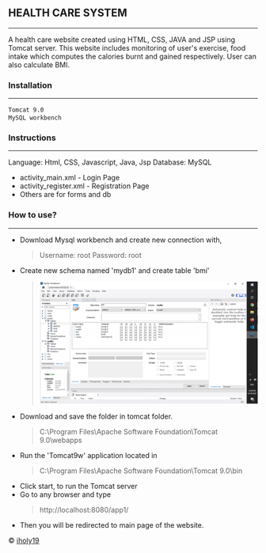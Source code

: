 ## HEALTH CARE SYSTEM

---

A health care website created using HTML, CSS, JAVA and JSP using Tomcat server. This website includes monitoring of user's exercise, food intake which computes the calories burnt and gained respectively. User can also calculate  BMI.
### Installation

---
```
Tomcat 9.0
MySQL workbench
```

### Instructions 

---
Language: Html, CSS, Javascript, Java, Jsp
Database: MySQL

* activity_main.xml - Login Page
* activity_register.xml - Registration Page
* Others are for forms and db

### How to use?

---
* Download Mysql workbench and create new connection with,
    > Username: root
    > Password: root
* Create new schema named 'mydb1' and create table 'bmi'
    > ![bmi table](https://github.com/iholy19/Health-Care-Website/blob/master/bmi.png)
* Download and save the folder in tomcat folder.
    >C:\Program Files\Apache Software Foundation\Tomcat 9.0\webapps
* Run the 'Tomcat9w' application located in
    >C:\Program Files\Apache Software Foundation\Tomcat 9.0\bin 
* Click start, to run the Tomcat server
* Go to any browser and type
    >http://localhost:8080/app1/
* Then you will be redirected to main page of the website.

© [iholy19](https://github.com/iholy19)

